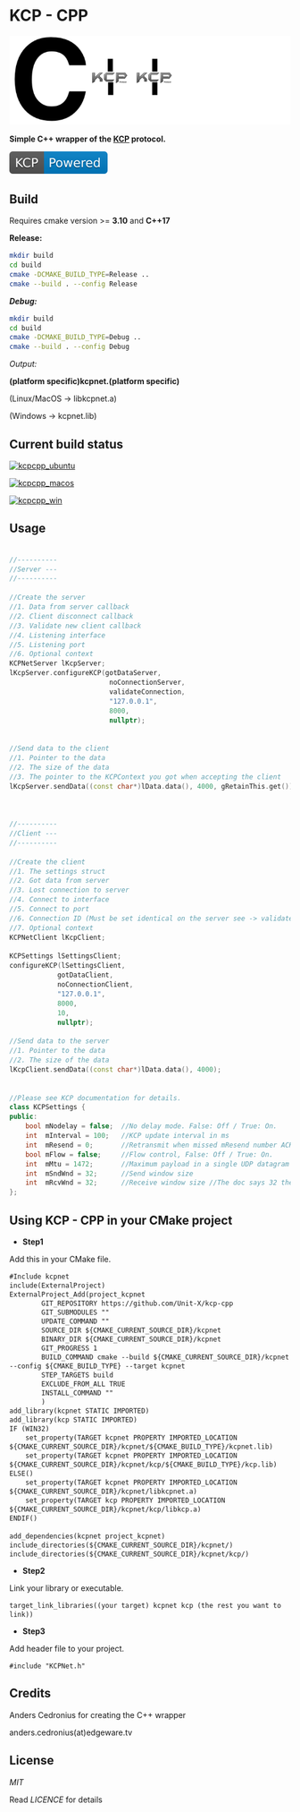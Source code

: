 # KCP - CPP

![alt text](kcp_cpp_logo.png)

**Simple C++ wrapper of the [KCP](https://github.com/skywind3000/kcp) protocol.**

[![alt text](kcp.svg)](https://github.com/skywind3000/kcp)

## Build

Requires cmake version >= **3.10** and **C++17**

**Release:**

```sh
mkdir build
cd build
cmake -DCMAKE_BUILD_TYPE=Release ..
cmake --build . --config Release
```

***Debug:***

```sh
mkdir build
cd build
cmake -DCMAKE_BUILD_TYPE=Debug ..
cmake --build . --config Debug
```


*Output:*

**(platform specific)kcpnet.(platform specific)**

(Linux/MacOS -> libkcpnet.a)

(Windows -> kcpnet.lib)


## Current build status

[![kcpcpp_ubuntu](https://github.com/Unit-X/kcp-cpp/workflows/kcpcpp_ubuntu/badge.svg)](https://github.com/Unit-X/kcp-cpp/actions?query=workflow%3Akcpcpp_ubuntu)

[![kcpcpp_macos](https://github.com/Unit-X/kcp-cpp/workflows/kcpcpp_macos/badge.svg)](https://github.com/Unit-X/kcp-cpp/actions?query=workflow%3Akcpcpp_macos)

[![kcpcpp_win](https://github.com/Unit-X/kcp-cpp/workflows/kcpcpp_win/badge.svg)](https://github.com/Unit-X/kcp-cpp/actions?query=workflow%3Akcpcpp_win)


## Usage

```cpp

//----------
//Server ---
//----------

//Create the server 
//1. Data from server callback
//2. Client disconnect callback
//3. Validate new client callback
//4. Listening interface
//5. Listening port
//6. Optional context
KCPNetServer lKcpServer;
lKcpServer.configureKCP(gotDataServer,
                         noConnectionServer,
                         validateConnection,
                         "127.0.0.1",
                         8000,
                         nullptr);


//Send data to the client
//1. Pointer to the data
//2. The size of the data
//3. The pointer to the KCPContext you got when accepting the client
lKcpServer.sendData((const char*)lData.data(), 4000, gRetainThis.get());



//----------
//Client ---
//----------

//Create the client
//1. The settings struct
//2. Got data from server
//3. Lost connection to server
//4. Connect to interface
//5. Connect to port
//6. Connection ID (Must be set identical on the server see -> validateConnection)
//7. Optional context
KCPNetClient lKcpClient;

KCPSettings lSettingsClient;
configureKCP(lSettingsClient,
            gotDataClient,
            noConnectionClient,
            "127.0.0.1",
            8000,
            10,
            nullptr);

//Send data to the server
//1. Pointer to the data
//2. The size of the data
lKcpClient.sendData((const char*)lData.data(), 4000);


//Please see KCP documentation for details.
class KCPSettings {
public:
    bool mNodelay = false;  //No delay mode. False: Off / True: On.
    int  mInterval = 100;   //KCP update interval in ms
    int  mResend = 0;       //Retransmit when missed mResend number ACK (Default value is 0)
    bool mFlow = false;     //Flow control, False: Off / True: On.
    int  mMtu = 1472;       //Maximum payload in a single UDP datagram
    int  mSndWnd = 32;      //Send window size
    int  mRcvWnd = 32;      //Receive window size //The doc says 32 the code says 128
};


```

## Using KCP - CPP in your CMake project

* **Step1** 

Add this in your CMake file.

```
#Include kcpnet
include(ExternalProject)
ExternalProject_Add(project_kcpnet
        GIT_REPOSITORY https://github.com/Unit-X/kcp-cpp
        GIT_SUBMODULES ""
        UPDATE_COMMAND ""
        SOURCE_DIR ${CMAKE_CURRENT_SOURCE_DIR}/kcpnet
        BINARY_DIR ${CMAKE_CURRENT_SOURCE_DIR}/kcpnet
        GIT_PROGRESS 1
        BUILD_COMMAND cmake --build ${CMAKE_CURRENT_SOURCE_DIR}/kcpnet --config ${CMAKE_BUILD_TYPE} --target kcpnet
        STEP_TARGETS build
        EXCLUDE_FROM_ALL TRUE
        INSTALL_COMMAND ""
        )
add_library(kcpnet STATIC IMPORTED)
add_library(kcp STATIC IMPORTED)
IF (WIN32)
    set_property(TARGET kcpnet PROPERTY IMPORTED_LOCATION ${CMAKE_CURRENT_SOURCE_DIR}/kcpnet/${CMAKE_BUILD_TYPE}/kcpnet.lib)
    set_property(TARGET kcpnet PROPERTY IMPORTED_LOCATION ${CMAKE_CURRENT_SOURCE_DIR}/kcpnet/kcp/${CMAKE_BUILD_TYPE}/kcp.lib)
ELSE()
    set_property(TARGET kcpnet PROPERTY IMPORTED_LOCATION ${CMAKE_CURRENT_SOURCE_DIR}/kcpnet/libkcpnet.a)
    set_property(TARGET kcp PROPERTY IMPORTED_LOCATION ${CMAKE_CURRENT_SOURCE_DIR}/kcpnet/kcp/libkcp.a)
ENDIF()

add_dependencies(kcpnet project_kcpnet)
include_directories(${CMAKE_CURRENT_SOURCE_DIR}/kcpnet/)
include_directories(${CMAKE_CURRENT_SOURCE_DIR}/kcpnet/kcp/)
```

* **Step2**

Link your library or executable.

```
target_link_libraries((your target) kcpnet kcp (the rest you want to link)) 
```

* **Step3** 

Add header file to your project.

```
#include "KCPNet.h"
```


## Credits

Anders Cedronius for creating the C++ wrapper

anders.cedronius(at)edgeware.tv


## License

*MIT*

Read *LICENCE* for details
